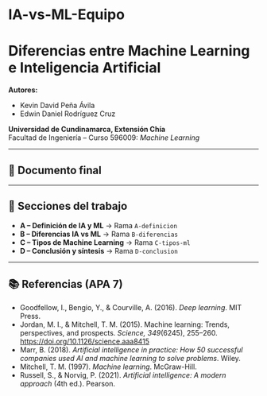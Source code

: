 # IA-vs-ML-Equipo
# Diferencias entre Machine Learning e Inteligencia Artificial

**Autores:**  
- Kevin David Peña Ávila  
- Edwin Daniel Rodríguez Cruz  

**Universidad de Cundinamarca, Extensión Chía**  
Facultad de Ingeniería – Curso 596009: *Machine Learning*  

---

## 📄 Documento final


---

## 📂 Secciones del trabajo
- **A – Definición de IA y ML** → Rama `A-definicion` 
- **B – Diferencias IA vs ML** → Rama `B-diferencias` 
- **C – Tipos de Machine Learning** → Rama `C-tipos-ml`
- **D – Conclusión y síntesis** → Rama `D-conclusion`

---

## 📚 Referencias (APA 7)
- Goodfellow, I., Bengio, Y., & Courville, A. (2016). *Deep learning*. MIT Press.  
- Jordan, M. I., & Mitchell, T. M. (2015). Machine learning: Trends, perspectives, and prospects. *Science, 349*(6245), 255–260. https://doi.org/10.1126/science.aaa8415  
- Marr, B. (2018). *Artificial intelligence in practice: How 50 successful companies used AI and machine learning to solve problems*. Wiley.  
- Mitchell, T. M. (1997). *Machine learning*. McGraw-Hill.  
- Russell, S., & Norvig, P. (2021). *Artificial intelligence: A modern approach* (4th ed.). Pearson.  

